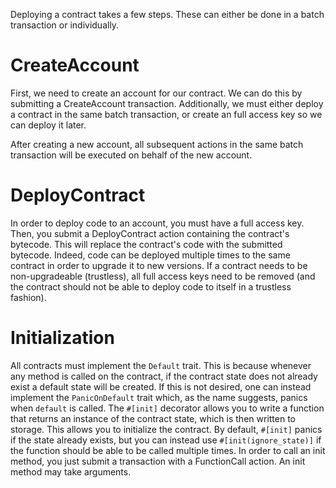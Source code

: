 Deploying a contract takes a few steps. These can either be done in a batch transaction or individually.

# CreateAccount
First, we need to create an account for our contract. We can do this by submitting a CreateAccount transaction. Additionally, we must either deploy a contract in the same batch transaction, or create an full access key so we can deploy it later.

After creating a new account, all subsequent actions in the same batch transaction will be executed on behalf of the new account.

# DeployContract
In order to deploy code to an account, you must have a full access key. Then, you submit a DeployContract action containing the contract's bytecode. This will replace the contract's code with the submitted bytecode. Indeed, code can be deployed multiple times to the same contract in order to upgrade it to new versions. If a contract needs to be non-upgradeable (trustless), all full access keys need to be removed (and the contract should not be able to deploy code to itself in a trustless fashion).

# Initialization
All contracts must implement the `Default` trait. This is because whenever any method is called on the contract, if the contract state does not already exist a default state will be created. If this is not desired, one can instead implement the `PanicOnDefault` trait which, as the name suggests, panics when `default` is called.
The `#[init]` decorator allows you to write a function that returns an instance of the contract state, which is then written to storage. This allows you to initialize the contract. By default, `#[init]` panics if the state already exists, but you can instead use `#[init(ignore_state)]` if the function should be able to be called multiple times.
In order to call an init method, you just submit a transaction with a FunctionCall action. An init method may take arguments.